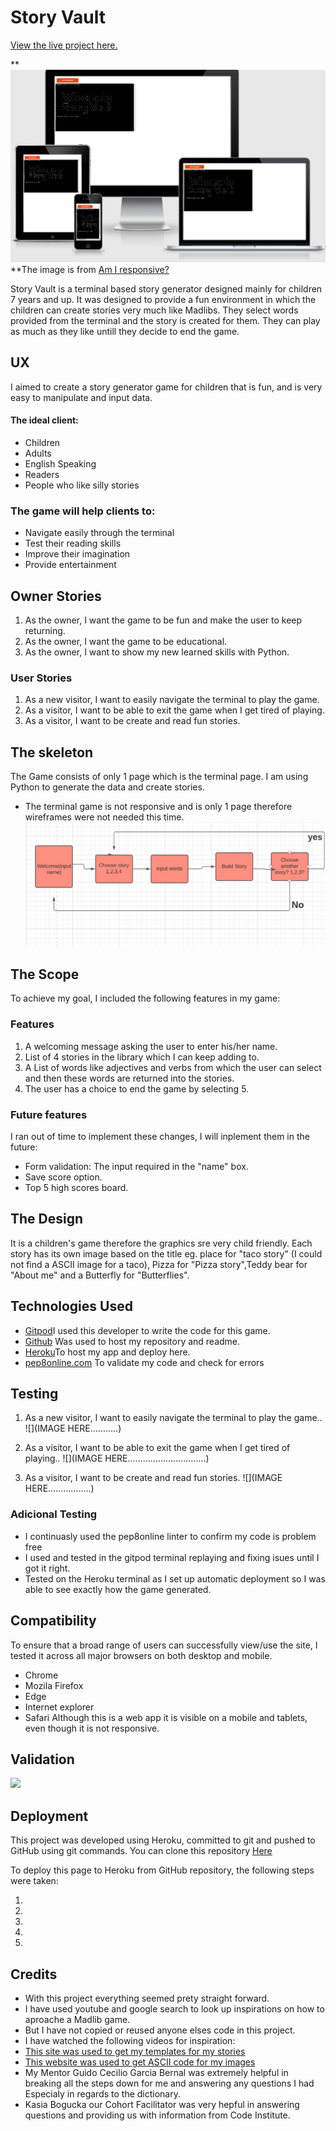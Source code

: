 # Story Vault

[View the live project here.](https://story-vault.herokuapp.com/)

**![](https://github.com/MiaTothova/story-vault/blob/main/images/responsive.png)
**The image is from [Am I responsive?](http://ami.responsivedesign.is/)

Story Vault is a terminal based story generator designed mainly for children 7 years and up. It was designed to provide a fun environment in which the children can create stories very much like Madlibs. They select words provided from the terminal and the story is created for them. They can play as much as they like untill they decide to end the game.

## UX
I aimed to create a story generator game for children that is fun, and is very easy to manipulate and input data.

#### The ideal client:
* Children
* Adults
* English Speaking
* Readers
* People who like silly stories

### The game will help clients to:
* Navigate easily through the terminal
* Test their reading skills
* Improve their imagination
* Provide entertainment

## Owner Stories
1. As the owner, I want the game to be fun and make the user to keep returning.
2. As the owner, I want the game to be educational.
3. As the owner, I want to show my new learned skills with Python.

### User Stories
1. As a new visitor, I want to easily navigate the terminal to play the game.
2. As a visitor, I want to be able to exit the game when I get tired of playing.
3. As a visitor, I want to be create and read fun stories.

## The skeleton
The Game consists of only 1 page which is the terminal page. I am using Python to generate the data and create stories.
* The terminal game is not responsive and is only 1 page therefore wireframes were not needed this time.
![](https://github.com/MiaTothova/story-vault/blob/main/images/chart.png)

## The Scope
To achieve my goal, I included the following features in my game:

### Features
1. A welcoming message asking the user to enter his/her name.
2. List of 4 stories in the library which I can keep adding to.
3. A List of words like adjectives and verbs from which the user can select and then these words are returned into the stories.
4. The user has a choice to end the game by selecting 5.


### Future features
I ran out of time to implement these changes, I will inplement them in the future:
* Form validation: The input required in the "name" box.
* Save score option.
* Top 5 high scores board.

## The Design
It is a children's game therefore the graphics sre very child friendly. Each story has its own image based on the title eg. place for "taco story" (I could not find a ASCII image for a taco), Pizza for "Pizza story",Teddy bear for "About me" and a Butterfly for "Butterflies".


## Technologies Used
* [Gitpod](https://gitpod.io/workspaces)I used this developer to write the code for this game.
* [Github](https://github.com/) Was used to host my repository and readme.
* [Heroku](https://id.heroku.com/login)To host my app and deploy here.
* [pep8online.com](http://pep8online.com/checkresult) To validate my code and check for errors

## Testing
1. As a new visitor, I want to easily navigate the terminal to play the game..
![](IMAGE HERE...........)

2. As a visitor, I want to be able to exit the game when I get tired of playing..
![](IMAGE HERE...............................)

3. As a visitor, I want to be create and read fun stories.
![](IMAGE HERE.................) 

 ### Adicional Testing
 
* I continuasly used the pep8online linter to confirm my code is problem free
* I used and tested in the gitpod terminal replaying and fixing isues until I got it right.
* Tested on the Heroku terminal as I set up automatic deployment so I was able to see exactly how the game generated.

 ## Compatibility
To ensure that a broad range of users can successfully view/use the site, I tested it across all major browsers on both desktop and mobile.
* Chrome
* Mozila Firefox
* Edge
* Internet explorer
* Safari
Although this is a web app it is visible on a mobile and tablets, even though it is not responsive.

## Validation
![](https://github.com/MiaTothova/story-vault/blob/main/images/pep8.png.)


## Deployment

This project was developed using Heroku, committed to git and pushed to GitHub using git commands. You can clone this repository [Here](https://github.com/MiaTothova/story-vault)

To deploy this page to Heroku from GitHub repository, the following steps were taken:

1. 
2. 
4. 
5. 
6. 

## Credits
* With this project everything seemed prety straight forward. 
* I have used youtube and google search to look up inspirations on how to aproache a Madlib game.
* But I have not copied or reused anyone elses code in this project.
* I have watched the following videos for inspiration:
* [This site was used to get my templates for my stories](https://www.glowwordbooks.com/blog/category/kids-online-mad-libs/) 
* [This website was used to get ASCII code for my images](https://www.asciiart.eu/)
* My Mentor Guido Cecilio Garcia Bernal was extremely helpful in breaking all the steps down for me and answering any questions I had Especialy in regards to the dictionary.
* Kasia Bogucka our Cohort Facilitator was very hepful in answering questions and providing us with information from Code Institute.



